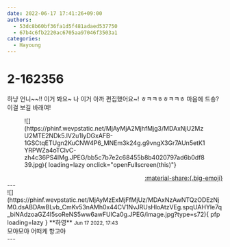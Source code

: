 ```yaml
---
date: 2022-06-17 17:41:26+09:00
authors:
  - 53dc8b60bf36fa1d5f481adaed537750
  - 67b4c6fb2220ac6705aa97046f3503a1
categories:
  - Hayoung
---
```


# 2-162356

<div class="post-container" markdown="1">
<div class="content-container md-sidebar__scrollwrap" markdown="1">

하냥 언니~~!! 이거 봐요~ 나 이거 아까 편집했어요~! ㅎㅋㅋㅎㅎㅋㅋㅎ  마음에 드숑? 이걸 보길 바래여!
<figure markdown="1">
![](https://phinf.wevpstatic.net/MjAyMjA2MjhfMjg3/MDAxNjU2MzU2MTE2NDk5.lV2u1IyDGxAFB-1GSCtqETUgn2KuCNW4P6_MNEm3k24g.g9vngX3Gr7AUn5etK1YRPWZa4oTClvC-zh4c36PS4IMg.JPEG/bb5c7b7e2c68455b8b4020797ad6b0df839.jpg){ loading=lazy onclick="openFullscreen(this)"}
</figure>


</div>
</div>

<div style="text-align: right;" markdown="1">
<a href="https://weverse.io/fromis9/fanpost/2-162356" style="text-align: right;">:material-share:{.big-emoji}</a>
</div>
---

<div class="comments-container md-sidebar__scrollwrap" markdown="1">
<div class="comment" markdown="1">
<div class='id-container' markdown="1">
![](https://phinf.wevpstatic.net/MjAyMzExMjFfMjUz/MDAxNzAwNTQzODEzNjM0.dsABDAwBLvb_CmKv53nAMh0x44CV1NvJRUsHloAtzVEg.spqUAHYle7q_biNAdzoaGZ4l5soReNS5ww6awFUlCa0g.JPEG/image.jpg?type=s72){ pfp loading=lazy }
**<span class="artist">하영</span>** <small>Jun 17 2022, 17:43</small><br>
</div>
<div class='comment-body' markdown="1">
모야모야 어떠케 항고야
</div>
</div>
</div>
---
